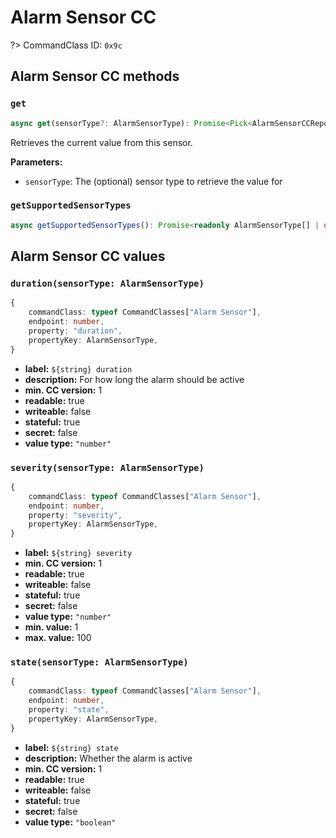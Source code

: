 # Alarm Sensor CC

?> CommandClass ID: `0x9c`

## Alarm Sensor CC methods

### `get`

```ts
async get(sensorType?: AlarmSensorType): Promise<Pick<AlarmSensorCCReport, "state" | "severity" | "duration"> | undefined>;
```

Retrieves the current value from this sensor.

**Parameters:**

-   `sensorType`: The (optional) sensor type to retrieve the value for

### `getSupportedSensorTypes`

```ts
async getSupportedSensorTypes(): Promise<readonly AlarmSensorType[] | undefined>;
```

## Alarm Sensor CC values

### `duration(sensorType: AlarmSensorType)`

```ts
{
	commandClass: typeof CommandClasses["Alarm Sensor"],
	endpoint: number,
	property: "duration",
	propertyKey: AlarmSensorType,
}
```

-   **label:** `${string} duration`
-   **description:** For how long the alarm should be active
-   **min. CC version:** 1
-   **readable:** true
-   **writeable:** false
-   **stateful:** true
-   **secret:** false
-   **value type:** `"number"`

### `severity(sensorType: AlarmSensorType)`

```ts
{
	commandClass: typeof CommandClasses["Alarm Sensor"],
	endpoint: number,
	property: "severity",
	propertyKey: AlarmSensorType,
}
```

-   **label:** `${string} severity`
-   **min. CC version:** 1
-   **readable:** true
-   **writeable:** false
-   **stateful:** true
-   **secret:** false
-   **value type:** `"number"`
-   **min. value:** 1
-   **max. value:** 100

### `state(sensorType: AlarmSensorType)`

```ts
{
	commandClass: typeof CommandClasses["Alarm Sensor"],
	endpoint: number,
	property: "state",
	propertyKey: AlarmSensorType,
}
```

-   **label:** `${string} state`
-   **description:** Whether the alarm is active
-   **min. CC version:** 1
-   **readable:** true
-   **writeable:** false
-   **stateful:** true
-   **secret:** false
-   **value type:** `"boolean"`
